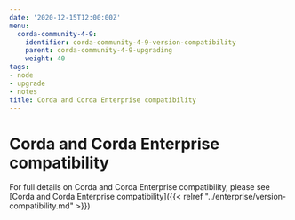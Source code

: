 ```yaml
---
date: '2020-12-15T12:00:00Z'
menu:
  corda-community-4-9:
    identifier: corda-community-4-9-version-compatibility
    parent: corda-community-4-9-upgrading
    weight: 40
tags:
- node
- upgrade
- notes
title: Corda and Corda Enterprise compatibility
---
```



# Corda and Corda Enterprise compatibility

For full details on Corda and Corda Enterprise compatibility, please see [Corda and Corda Enterprise compatibility]({{< relref "../enterprise/version-compatibility.md" >}})
